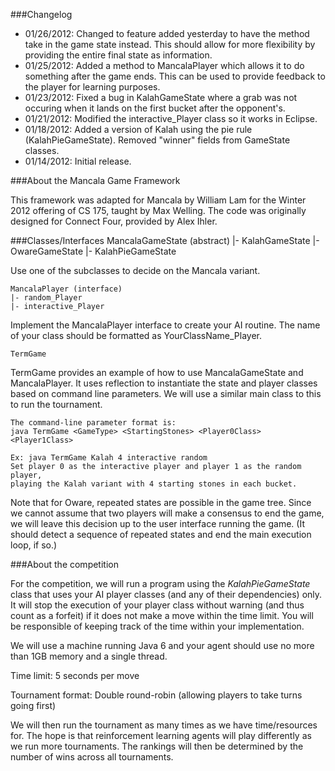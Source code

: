 ###Changelog
- 01/26/2012: Changed to feature added yesterday to have the method take in the game state instead. This should allow for more flexibility by providing the entire final state as information.
- 01/25/2012: Added a method to MancalaPlayer which allows it to do something after the game ends. This can be used to provide feedback to the player for learning purposes.
- 01/23/2012: Fixed a bug in KalahGameState where a grab was not occuring when it lands on the first bucket after the opponent's.
- 01/21/2012: Modified the interactive_Player class so it works in Eclipse.
- 01/18/2012: Added a version of Kalah using the pie rule (KalahPieGameState).
Removed "winner" fields from GameState classes.
- 01/14/2012: Initial release.

###About the Mancala Game Framework

This framework was adapted for Mancala by William Lam for the Winter 2012 
offering of CS 175, taught by Max Welling. The code was originally designed 
for Connect Four, provided by Alex Ihler.

###Classes/Interfaces
    MancalaGameState (abstract)
    |- KalahGameState
    |- OwareGameState
    |- KalahPieGameState

Use one of the subclasses to decide on the Mancala variant.


    MancalaPlayer (interface)
    |- random_Player
    |- interactive_Player

Implement the MancalaPlayer interface to create your AI routine. The 
name of your class should be formatted as YourClassName_Player.


    TermGame

TermGame provides an example of how to use MancalaGameState and 
MancalaPlayer. It uses reflection to instantiate the state and player classes 
based on command line parameters. We will use a similar main class to 
this to run the tournament.

    The command-line parameter format is: 
    java TermGame <GameType> <StartingStones> <Player0Class> <Player1Class>

    Ex: java TermGame Kalah 4 interactive random
    Set player 0 as the interactive player and player 1 as the random player, 
    playing the Kalah variant with 4 starting stones in each bucket.

Note that for Oware, repeated states are possible in the game tree. Since 
we cannot assume that two players will make a consensus to end the game, 
we will leave this decision up to the user interface running the game. (It 
should detect a sequence of repeated states and end the main execution loop, 
if so.)

###About the competition

For the competition, we will run a program using the *KalahPieGameState* class 
that uses your AI player classes (and any of their dependencies) only.  It 
will stop the execution of your player class without warning (and thus count 
as a forfeit) if it does not make a move within the time limit. You will be 
responsible of keeping track of the time within your implementation.

We will use a machine running Java 6 and your agent should use no more than 
1GB memory and a single thread.

Time limit: 5 seconds per move

Tournament format: Double round-robin 
(allowing players to take turns going first)

We will then run the tournament as many times as we have time/resources for. 
The hope is that reinforcement learning agents will play differently as we 
run more tournaments. The rankings will then be determined by the number of 
wins across all tournaments.

